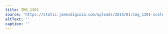 ```yaml
---
title: IMG_1301
source: 'https://static.jamesdigioia.com/uploads/2014/01/img_1301-scaled.jpg'
altText: ''
caption: ''
---
```


